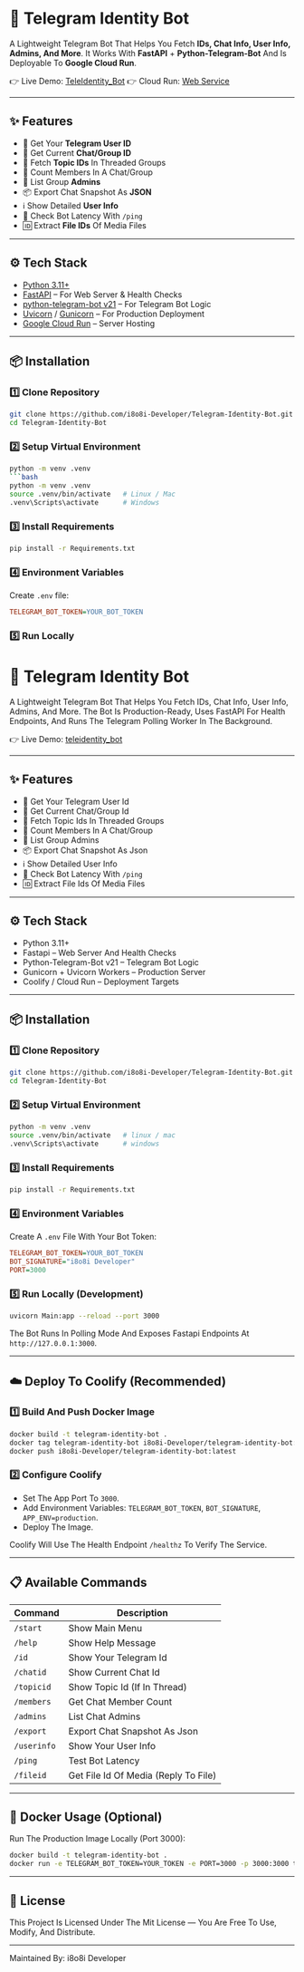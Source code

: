 # 🔑 Telegram Identity Bot

A Lightweight Telegram Bot That Helps You Fetch **IDs, Chat Info, User Info, Admins, And More**.
It Works With **FastAPI** + **Python-Telegram-Bot** And Is Deployable To **Google Cloud Run**.

👉 Live Demo: [TeleIdentity\_Bot](https://t.me/TeleIdentity_Bot)
👉 Cloud Run: [Web Service](https://telegramidentitybot.durgaaisolutions.cloud)

---

## ✨ Features

* 👤 Get Your **Telegram User ID**
* 💬 Get Current **Chat/Group ID**
* 🧵 Fetch **Topic IDs** In Threaded Groups
* 👥 Count Members In A Chat/Group
* 👑 List Group **Admins**
* 📦 Export Chat Snapshot As **JSON**
* ℹ️ Show Detailed **User Info**
* 🏓 Check Bot Latency With `/ping`
* 🆔 Extract **File IDs** Of Media Files

---

## ⚙️ Tech Stack

* [Python 3.11+](https://www.python.org/)
* [FastAPI](https://fastapi.tiangolo.com/) – For Web Server & Health Checks
* [python-telegram-bot v21](https://github.com/python-telegram-bot/python-telegram-bot) – For Telegram Bot Logic
* [Uvicorn](https://www.uvicorn.org/) / [Gunicorn](https://gunicorn.org/) – For Production Deployment
* [Google Cloud Run](https://cloud.google.com/run) – Server Hosting

---

## 📦 Installation

### 1️⃣ Clone Repository

```bash
git clone https://github.com/i8o8i-Developer/Telegram-Identity-Bot.git
cd Telegram-Identity-Bot
```

### 2️⃣ Setup Virtual Environment

```bash
python -m venv .venv
```bash
python -m venv .venv
source .venv/bin/activate   # Linux / Mac
.venv\Scripts\activate      # Windows
```

### 3️⃣ Install Requirements

```bash
pip install -r Requirements.txt
```

### 4️⃣ Environment Variables

Create `.env` file:

```ini
TELEGRAM_BOT_TOKEN=YOUR_BOT_TOKEN
```

### 5️⃣ Run Locally

# 🔑 Telegram Identity Bot

A Lightweight Telegram Bot That Helps You Fetch IDs, Chat Info, User Info, Admins, And More. The Bot Is Production-Ready, Uses FastAPI For Health Endpoints, And Runs The Telegram Polling Worker In The Background.

👉 Live Demo: [teleidentity_bot](https://t.me/TeleIdentity_Bot)

---

## ✨ Features

- 👤 Get Your Telegram User Id
- 💬 Get Current Chat/Group Id
- 🧵 Fetch Topic Ids In Threaded Groups
- 👥 Count Members In A Chat/Group
- 👑 List Group Admins
- 📦 Export Chat Snapshot As Json
- ℹ️ Show Detailed User Info
- 🏓 Check Bot Latency With <code>/ping</code>
- 🆔 Extract File Ids Of Media Files

---

## ⚙️ Tech Stack

- Python 3.11+
- Fastapi – Web Server And Health Checks
- Python-Telegram-Bot v21 – Telegram Bot Logic
- Gunicorn + Uvicorn Workers – Production Server
- Coolify / Cloud Run – Deployment Targets

---

## 📦 Installation

### 1️⃣ Clone Repository

```bash
git clone https://github.com/i8o8i-Developer/Telegram-Identity-Bot.git
cd Telegram-Identity-Bot
```

### 2️⃣ Setup Virtual Environment

```bash
python -m venv .venv
source .venv/bin/activate   # linux / mac
.venv\Scripts\activate      # windows
```

### 3️⃣ Install Requirements

```bash
pip install -r Requirements.txt
```

### 4️⃣ Environment Variables

Create A `.env` File With Your Bot Token:

```ini
TELEGRAM_BOT_TOKEN=YOUR_BOT_TOKEN
BOT_SIGNATURE="i8o8i Developer"
PORT=3000
```

### 5️⃣ Run Locally (Development)

```bash
uvicorn Main:app --reload --port 3000
```

The Bot Runs In Polling Mode And Exposes Fastapi Endpoints At `http://127.0.0.1:3000`.

---

## ☁️ Deploy To Coolify (Recommended)

### 1️⃣ Build And Push Docker Image

```bash
docker build -t telegram-identity-bot .
docker tag telegram-identity-bot i8o8i-Developer/telegram-identity-bot:latest
docker push i8o8i-Developer/telegram-identity-bot:latest
```

### 2️⃣ Configure Coolify

- Set The App Port To `3000`.
- Add Environment Variables: `TELEGRAM_BOT_TOKEN`, `BOT_SIGNATURE`, `APP_ENV=production`.
- Deploy The Image.

Coolify Will Use The Health Endpoint `/healthz` To Verify The Service.

---

## 📋 Available Commands

| Command | Description |
| --- | --- |
| <code>/start</code> | Show Main Menu |
| <code>/help</code> | Show Help Message |
| <code>/id</code> | Show Your Telegram Id |
| <code>/chatid</code> | Show Current Chat Id |
| <code>/topicid</code> | Show Topic Id (If In Thread) |
| <code>/members</code> | Get Chat Member Count |
| <code>/admins</code> | List Chat Admins |
| <code>/export</code> | Export Chat Snapshot As Json |
| <code>/userinfo</code> | Show Your User Info |
| <code>/ping</code> | Test Bot Latency |
| <code>/fileid</code> | Get File Id Of Media (Reply To File) |

---

## 🐳 Docker Usage (Optional)

Run The Production Image Locally (Port 3000):

```bash
docker build -t telegram-identity-bot .
docker run -e TELEGRAM_BOT_TOKEN=YOUR_TOKEN -e PORT=3000 -p 3000:3000 telegram-identity-bot
```

---

## 📜 License

This Project Is Licensed Under The Mit License — You Are Free To Use, Modify, And Distribute.

---

Maintained By: i8o8i Developer
